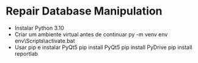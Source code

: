 # Repair Database Manipulation

- Instalar Python 3.10
- Criar um ambiente virtual antes de continuar
  py -m venv env
  env\Scripts\activate.bat
- Usar pip e instalar PyQt5
  pip install PyQt5
  pip install PyDrive
  pip install reportlab
